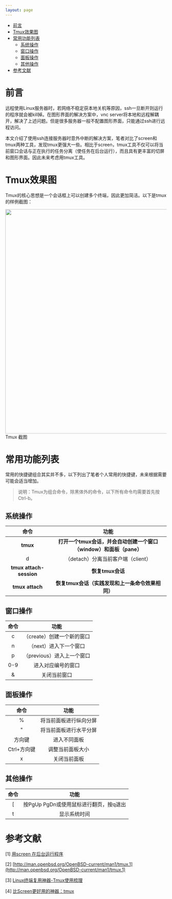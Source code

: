 ```yaml
---
layout: page
---
```


- [前言](#前言)
- [Tmux效果图](#tmux效果图)
- [常用功能列表](#常用功能列表)
  - [系统操作](#系统操作)
  - [窗口操作](#窗口操作)
  - [面板操作](#面板操作)
  - [其他操作](#其他操作)
- [参考文献](#参考文献)


# 前言

远程使用Linux服务器时，若网络不稳定获本地关机等原因，ssh一旦断开则运行的程序就会被kill掉。在图形界面的解决方案中，vnc server将本地和远程解耦开，解决了上述问题。但是很多服务器一般不配置图形界面，只能通过ssh进行远程访问。

本文介绍了使用ssh连接服务器时意外中断的解决方案，笔者对比了screen和tmux两种工具，发现tmux更强大一些。相比于screen，tmux工具不仅可以将当前窗口会话与正在执行的任务分离（使任务在后台运行），而且具有更丰富的切屏和图形界面。因此未来考虑用tmux工具。

# Tmux效果图

Tmux的核心思想是一个会话框上可以创建多个终端，因此更加简洁。以下是tmux的样例截图：


<div class="fig figcenter">
    <img src="https://img-blog.csdnimg.cn/7747b915292d46b881a8f67aa21e76ae.png" width=700px>
    <div class="figcaption"> Tmux 截图</div>
</div>

# 常用功能列表

常用的快捷键组合其实并不多，以下列出了笔者个人常用的快捷键，未来根据需要可能会适当增加。

> 说明：Tmux为组合命令，除黑体外的命令，以下所有命令均需要首先按Ctrl-b。

## 系统操作

   |命令|功能|
   |:-:|:-:|
   |**tmux**|**打开一个tmux会话，并会自动创建一个窗口（window）和面板（pane）**|
   |d|（detach）分离当前客户端（client）|
   |**tmux attach-session**|**恢复tmux会话**| 
   |**tmux attach**|**恢复tmux会话（实践发现和上一条命令效果相同）**|


## 窗口操作

   |命令|功能|
   |:-:|:-:|
   |c|（create）创建一个新的窗口|
   |n|（next）进入下一个窗口|
   |p|（previous）进入上一个窗口|
   |0-9|进入对应编号的窗口|
   |&|关闭当前窗口|

## 面板操作

   |命令|功能|
   |:-:|:-:|
   |%|将当前面板进行纵向分屏|
   |"|将当前面板进行水平分屏|
   |方向键|进入不同面板|
   |Ctrl+方向键|调整当前面板大小|
   |x|关闭当前面板|

## 其他操作

   |命令|功能|
   |:-:|:-:|
   |[|按PgUp PgDn或使用鼠标进行翻页，按q退出|
   |t|显示系统时间|

# 参考文献

[1] [用screen 在后台运行程序](https://blog.csdn.net/hejunqing14/article/details/50338161)

[2] [http://man.openbsd.org/OpenBSD-current/man1/tmux.1](http://man.openbsd.org/OpenBSD-current/man1/tmux.1)

[3] [Linux终端复用神器-Tmux使用梳理](https://www.cnblogs.com/kevingrace/p/6496899.html)

[4] [比Screen更好用的神器：tmux](https://www.linuxprobe.com/better-screen-tmux.html)
